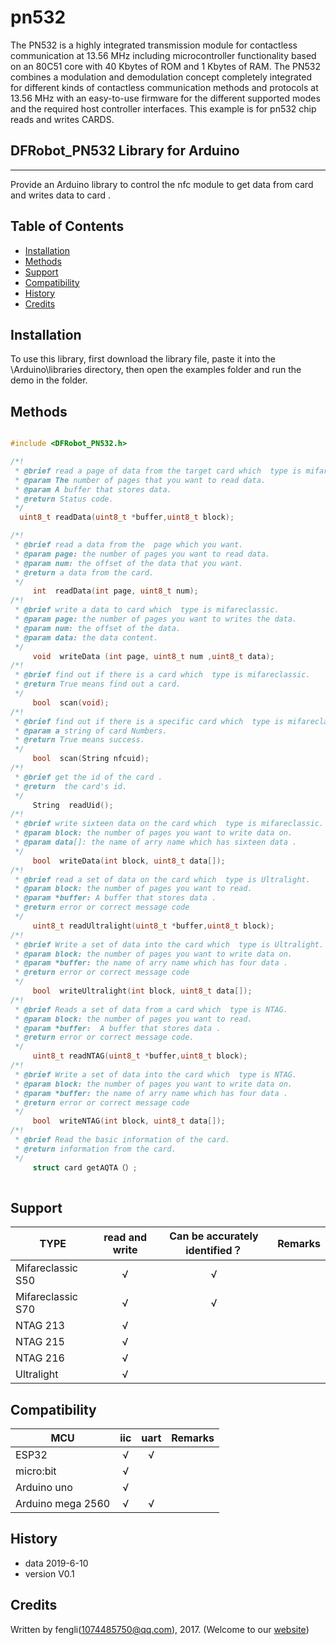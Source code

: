 # pn532
The PN532 is a highly integrated transmission module for contactless communication at 13.56 MHz including microcontroller functionality based on an 80C51 core with 40 Kbytes of ROM and 1 Kbytes of RAM. 
The PN532 combines a modulation and demodulation concept completely integrated for different kinds of contactless communication methods and protocols at 13.56 MHz with an easy-to-use firmware for the different supported modes and the required host controller interfaces. 
This example is for pn532 chip reads and writes CARDS.
## DFRobot_PN532 Library for Arduino
---------------------------------------------------------

Provide an Arduino library to control the nfc module to get data from card and writes data  to card .

## Table of Contents

* [Installation](#installation)
* [Methods](#methods)
* [Support](#support)
* [Compatibility](#compatibility)
* [History](#history)
* [Credits](#credits)


## Installation

To use this library, first download the library file, paste it into the \Arduino\libraries directory, then open the examples folder and run the demo in the folder.

## Methods

```C++	

#include <DFRobot_PN532.h>

/*!
 * @brief read a page of data from the target card which  type is mifareclassic(there are 16 bytes of data per page).
 * @param The number of pages that you want to read data.
 * @param A buffer that stores data.
 * @return Status code. 
 */   
  uint8_t readData(uint8_t *buffer,uint8_t block);

/*!
 * @brief read a data from the  page which you want.
 * @param page: the number of pages you want to read data.
 * @param num: the offset of the data that you want. 
 * @return a data from the card. 
 */  
     int  readData(int page, uint8_t num);
/*!
 * @brief write a data to card which  type is mifareclassic.
 * @param page: the number of pages you want to writes the data.
 * @param num: the offset of the data. 
 * @param data: the data content.
 */  
     void  writeData (int page, uint8_t num ,uint8_t data);
/*!
 * @brief find out if there is a card which  type is mifareclassic. 
 * @return True means find out a card.
 */ 
     bool  scan(void);
/*!
 * @brief find out if there is a specific card which  type is mifareclassic.
 * @param a string of card Numbers.
 * @return True means success.
 */   
     bool  scan(String nfcuid);
/*!
 * @brief get the id of the card .
 * @return  the card's id.
 */  
     String  readUid();
/*!
 * @brief write sixteen data on the card which  type is mifareclassic.
 * @param block: the number of pages you want to write data on.
 * @param data[]: the name of arry name which has sixteen data . 
 */  
     bool  writeData(int block, uint8_t data[]);
/*!
 * @brief read a set of data on the card which  type is Ultralight.
 * @param block: the number of pages you want to read.
 * @param *buffer: A buffer that stores data . 
 * @return error or correct message code
 */
	 uint8_t readUltralight(uint8_t *buffer,uint8_t block);
/*!
 * @brief Write a set of data into the card which  type is Ultralight.
 * @param block: the number of pages you want to write data on.
 * @param *buffer: the name of arry name which has four data . 
 * @return error or correct message code
 */
	 bool  writeUltralight(int block, uint8_t data[]);
/*!
 * @brief Reads a set of data from a card which  type is NTAG.
 * @param block: the number of pages you want to read.
 * @param *buffer:  A buffer that stores data . 
 * @return error or correct message code.
 */
	 uint8_t readNTAG(uint8_t *buffer,uint8_t block);
/*!
 * @brief Write a set of data into the card which  type is NTAG.
 * @param block: the number of pages you want to write data on.
 * @param *buffer: the name of arry name which has four data . 
 * @return error or correct message code
 */
	 bool  writeNTAG(int block, uint8_t data[]);
/*!
 * @brief Read the basic information of the card.
 * @return information from the card.
 */
	 struct card getAQTA（）;
	 
```
## Support
TYPE                | read and write   | Can be accurately identified？ | Remarks
------------------- | :--------------: | :----------------------------: |-----
Mifareclassic S50   |      √           |      √                         | 
Mifareclassic S70   |      √           |      √                         |                         
NTAG 213            |      √           |                                |        
NTAG 215            |      √           |                                |    
NTAG 216            |      √           |                                |          
Ultralight          |      √           |                                |           


## Compatibility

MCU                | iic          | uart         | Remarks
------------------ | :----------: | :----------: |-----
ESP32              |      √       |      √       |             
micro:bit          |      √       |              |              
Arduino uno        |      √       |              |           
Arduino mega 2560  |      √       |      √       |

## History

- data 2019-6-10
- version V0.1


## Credits

Written by fengli(1074485750@qq.com), 2017. (Welcome to our [website](https://www.dfrobot.com/))
